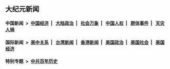 ## 大纪元新闻

#### 中国新闻 &nbsp;>&nbsp; [中国经济](indexes/ncid283/README.md?04020445) &nbsp;| &nbsp; [大陆政治](indexes/ncid277/README.md?04020445) &nbsp;| &nbsp; [社会万象](indexes/ncid282/README.md?04020445) &nbsp;| &nbsp; [中国人权](indexes/ncid278/README.md?04020445) &nbsp;| &nbsp; [群体事件](indexes/ncid279/README.md?04020445) &nbsp;| &nbsp; [天灾人祸](indexes/ncid280/README.md?04020445)

#### 国际新闻 &nbsp;>&nbsp; [美中关系](indexes/nf1412576/README.md?04020445) &nbsp;| &nbsp; [台湾新闻](indexes/ncid1349361/README.md?04020445) &nbsp;| &nbsp; [香港新闻](indexes/ncid1349362/README.md?04020445) &nbsp;| &nbsp; [美国政治](indexes/ncid1078159/README.md?04020445) &nbsp;| &nbsp; [美国社会](indexes/ncid1078160/README.md?04020445) &nbsp;| &nbsp; [美国经济](indexes/ncid1078158/README.md?04020445)

#### 特别专题 &nbsp;>&nbsp; [中共百年历史](https://github.com/epoch-news/epoch-special/blob/master/README.md?04020445)  
